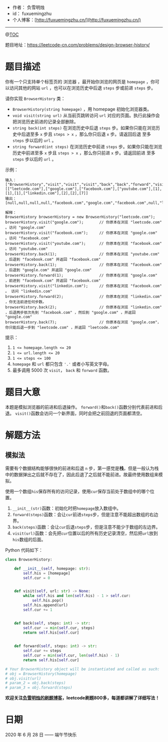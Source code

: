 - 作者：    负雪明烛
- id：      fuxuemingzhu
- 个人博客：[http://fuxuemingzhu.cn/](http://fuxuemingzhu.cn/)

---
@[TOC](目录)


题目地址：https://leetcode-cn.com/problems/design-browser-history/


# 题目描述

你有一个只支持单个标签页的 浏览器 ，最开始你浏览的网页是 `homepage` ，你可以访问其他的网站 `url` ，也可以在浏览历史中后退 `steps` 步或前进 `steps` 步。

请你实现 `BrowserHistory` 类：

- `BrowserHistory(string homepage)` ，用 homepage 初始化浏览器类。
- `void visit(string url)` 从当前页跳转访问 `url` 对应的页面。执行此操作会把浏览历史前进的记录全部删除。
- `string back(int steps)` 在浏览历史中后退 `steps` 步。如果你只能在浏览历史中后退至多 `x` 步且 `steps > x` ，那么你只后退 `x` 步。请返回后退 至多 `steps` 步以后的 `url` 。
- `string forward(int steps)` 在浏览历史中前进 `steps` 步。如果你只能在浏览历史中前进至多 `x` 步且 `steps > x` ，那么你只前进 `x` 步。请返回前进 至多 `steps` 步以后的 `url` 。
 

示例：

    输入：
    ["BrowserHistory","visit","visit","visit","back","back","forward","visit","forward","back","back"]
    [["leetcode.com"],["google.com"],["facebook.com"],["youtube.com"],[1],[1],[1],["linkedin.com"],[2],[2],[7]]
    输出：
    [null,null,null,null,"facebook.com","google.com","facebook.com",null,"linkedin.com","google.com","leetcode.com"]
    
    解释：
    BrowserHistory browserHistory = new BrowserHistory("leetcode.com");
    browserHistory.visit("google.com");       // 你原本在浏览 "leetcode.com" 。访问 "google.com"
    browserHistory.visit("facebook.com");     // 你原本在浏览 "google.com" 。访问 "facebook.com"
    browserHistory.visit("youtube.com");      // 你原本在浏览 "facebook.com" 。访问 "youtube.com"
    browserHistory.back(1);                   // 你原本在浏览 "youtube.com" ，后退到 "facebook.com" 并返回 "facebook.com"
    browserHistory.back(1);                   // 你原本在浏览 "facebook.com" ，后退到 "google.com" 并返回 "google.com"
    browserHistory.forward(1);                // 你原本在浏览 "google.com" ，前进到 "facebook.com" 并返回 "facebook.com"
    browserHistory.visit("linkedin.com");     // 你原本在浏览 "facebook.com" 。 访问 "linkedin.com"
    browserHistory.forward(2);                // 你原本在浏览 "linkedin.com" ，你无法前进任何步数。
    browserHistory.back(2);                   // 你原本在浏览 "linkedin.com" ，后退两步依次先到 "facebook.com" ，然后到 "google.com" ，并返回 "google.com"
    browserHistory.back(7);                   // 你原本在浏览 "google.com"， 你只能后退一步到 "leetcode.com" ，并返回 "leetcode.com"
 

提示：

1. `1 <= homepage.length <= 20`
1. `1 <= url.length <= 20`
1. `1 <= steps <= 100`
1. `homepage` 和 `url` 都只包含 `'.'` 或者小写英文字母。
1. 最多调用 5000 次 `visit`， `back` 和 `forward` 函数。

# 题目大意

本题是模拟浏览器的前进和后退操作。
`forward()`和`back()`函数分别代表前进和后退。
`visit()`函数会访问一个新界面，同时会把之前回退的页面都清空。


# 解题方法

## 模拟法

需要有个数据结构能够很快的前进和后退 `n` 步，第一感觉是**栈**，但是一般认为栈中的数据弹出之后就不存在了，因此后退了之后就不能前进。故最终使用数组来模拟。

使用一个数组`his`保存所有的访问记录，使用`cur`保存当前处于数组中的哪个位置。

1. `__init__(str)`函数：初始化时把`homepage`放入数组中。
2. `forward(steps)`函数：会让`cur`前进`steps`步，但是注意不能超出数组的右边界。
3. `back(steps)`函数：会让`cur`后退`steps`步，但是注意不能少于数组的左边界。
4. `visit(url)`函数：会先把`cur`位置以后的所有历史记录清空，然后把`url`放到`his`数组的后面。


Python 代码如下：

```python
class BrowserHistory:

    def __init__(self, homepage: str):
        self.his = [homepage]
        self.cur = 0


    def visit(self, url: str) -> None:
        while self.his and len(self.his) - 1 > self.cur:
            self.his.pop()
        self.his.append(url)
        self.cur += 1


    def back(self, steps: int) -> str:
        self.cur -= min(self.cur, steps)
        return self.his[self.cur]
        

    def forward(self, steps: int) -> str:
        self.cur += steps
        self.cur = min(self.cur, len(self.his) - 1)
        return self.his[self.cur]

# Your BrowserHistory object will be instantiated and called as such:
# obj = BrowserHistory(homepage)
# obj.visit(url)
# param_2 = obj.back(steps)
# param_3 = obj.forward(steps)
```

**欢迎关注[负雪明烛的刷题博客](https://blog.csdn.net/fuxuemingzhu)，leetcode刷题800多，每道都讲解了详细写法！**


# 日期

2020 年 6 月 28 日 —— 端午节快乐


  [1]: https://assets.leetcode-cn.com/aliyun-lc-upload/uploads/2020/05/30/leetcode_max_area_2.png
  [2]: https://assets.leetcode-cn.com/aliyun-lc-upload/uploads/2020/05/30/leetcode_max_area_3.png
